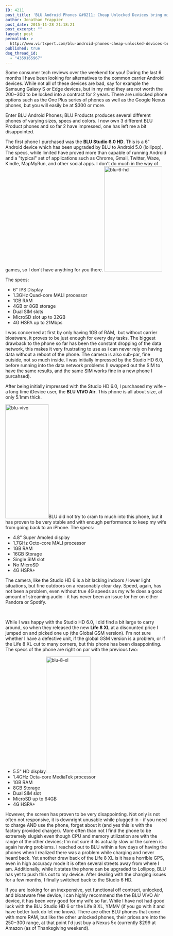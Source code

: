```yaml
---
ID: 4211
post_title: 'BLU Android Phones &#8211; Cheap Unlocked Devices bring mixed reviews'
author: Jonathan Frappier
post_date: 2015-11-28 21:18:21
post_excerpt: ""
layout: post
permalink: >
  http://www.virtxpert.com/blu-android-phones-cheap-unlocked-devices-bring-mixed-reviews/
published: true
dsq_thread_id:
  - "4359165967"
---
```

Some consumer tech reviews over the weekend for you! During the last 6 months I have been looking for alternatives to the common carrier Android devices. While not all of these devices are bad, say for example the Samsung Galaxy S or Edge devices, but in my mind they are not worth the $200-$300 to be locked into a contract for 2 years. There are unlocked phone options such as the One Plus series of phones as well as the Google Nexus phones, but you will easily be at $300 or more.

Enter BLU Android Phones; BLU Products produces several different phones of varying sizes, specs and colors. I now own 3 different BLU Product phones and so far 2 have impressed, one has left me a bit disappointed.

The first phone I purchased was the <strong>BLU Studio 6.0 HD</strong>. This is a 6" Android device which has been upgraded by BLU to Android 5.0 (lollipop). The specs, while limited have proved more than capable of running Android and a "typical" set of applications such as Chrome, Gmail, Twitter, Waze, Kindle, MapMyRun, and other social apps. I don't do much in the way of games, so I don't have anything for you there.
<a href="http://www.virtxpert.com/wp-content/uploads/2015/11/blu-6-hd.png"><img class="alignleft wp-image-4213" src="http://www.virtxpert.com/wp-content/uploads/2015/11/blu-6-hd.png" alt="blu-6-hd" width="180" height="327" /></a>

The specs:
<ul>
	<li>6" IPS Display</li>
	<li>1.3GHz Quad-core MALI processor</li>
	<li>1GB RAM</li>
	<li>4GB or 8GB storage</li>
	<li>Dual SIM slots</li>
	<li>MicroSD slot up to 32GB</li>
	<li>4G HSPA up to 21Mbps</li>
</ul>
I was concerned at first by only having 1GB of RAM,  but without carrier bloatware, it proves to be just enough for every day tasks. The biggest drawback to the phone so far has been the constant dropping of the data network, this makes it very frustrating to use as i can never rely on having data without a reboot of the phone. The camera is also sub-par, fine outside, not so much inside. I was initially impressed by the Studio HD 6.0, before running into the data network problems (I swapped out the SIM to have the same results, and the same SIM works fine in a new phone I purcahsed).

After being initially impressed with the Studio HD 6.0, I purchased my wife - a long time iDevice user, the <strong>BLU VIVO Air</strong>. This phone is all about size, at only 5.1mm thick.

<a href="http://www.virtxpert.com/wp-content/uploads/2015/11/blu-vivo.png"><img class="alignleft wp-image-4214" src="http://www.virtxpert.com/wp-content/uploads/2015/11/blu-vivo.png" alt="blu-vivo" width="134" height="354" /></a>BLU did not try to cram to much into this phone, but it has proven to be very stable and with enough performance to keep my wife from going back to an iPhone. The specs:
<ul>
	<li>4.8" Super Amoled display</li>
	<li>1.7GHz Octo-core MALI processor</li>
	<li>1GB RAM</li>
	<li>16GB Storage</li>
	<li>Single SIM slot</li>
	<li>No MicroSD</li>
	<li>4G HSPA+</li>
</ul>
The camera, like the Studio HD 6 is a bit lacking indoors / lower light situations, but fine outdoors on a reasonably clear day. Speed, again, has not been a problem, even without true 4G speeds as my wife does a good amount of streaming audio - it has never been an issue for her on either Pandora or Spotify.

&nbsp;

While I was happy with the Studio HD 6.0, I did find a bit large to carry around, so when they released the new <strong>Life 8 XL</strong> at a discounted price I jumped on and picked one up (the Global GSM version). I'm not sure whether I have a defective unit, if the global GSM version is a problem, or if the Life 8 XL cut to many corners, but this phone has been disappointing. The specs of the phone are right on par with the previous two:
<ul>
	<li>5.5" HD display<a href="http://www.virtxpert.com/wp-content/uploads/2015/11/blu-8-xl.png"><img class="alignright wp-image-4215" src="http://www.virtxpert.com/wp-content/uploads/2015/11/blu-8-xl.png" alt="blu-8-xl" width="138" height="362" /></a></li>
	<li>1.4GHz Octa-core MediaTek processor</li>
	<li>1GB RAM</li>
	<li>8GB Storage</li>
	<li>Dual SIM slot</li>
	<li>MicroSD up to 64GB</li>
	<li>4G HSPA+</li>
</ul>
However, the screen has proven to be very disappointing. Not only is not often not responsive, it is downright unusable while plugged in - if you need to charge AND use the phone, forget about it (and yes this is with the factory provided charger). More often than not I find the phone to be extremely slugish even though CPU and memory utilization are with the range of the other devices; I'm not sure if its actually slow or the screen is again having problems. I reached out to BLU within a few days of having the phones when I realized there was a problem while charging and never heard back. Yet another draw back of the Life 8 XL is it has a horrible GPS, even in high accuracy mode it is often several streets away from where I am. Additionally, while it states the phone can be upgraded to Lollipop, BLU has yet to push this out to my device. After dealing with the charging issues for a few months, I finally switched back to the Studio 6 HD.

If you are looking for an inexpensive, yet functional off contract, unlocked, and bloatware free device, I can highly recommend the the BLU VIVO Air device, it has been very good for my wife so far. While I have not had good luck with the BLU Studio HD 6 or the Life 8 XL, YMMV (if you go with it and have better luck do let me know). There are other BLU phones that come with more RAM, but like the other unlocked phones, their prices are into the $250-$300 range, at that point I'd just buy a Nexus 5x (currently $299 at Amazon (as of Thanksgiving weekend).